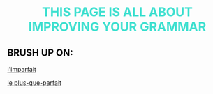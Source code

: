 <h1 align="center">
  <b style="color:turquoise;">THIS PAGE IS ALL ABOUT IMPROVING YOUR GRAMMAR</b><br>
</h1>

<h2 style="color:black;"> BRUSH UP ON:</h2> 
<a href="https://www.youtube.com/watch?time_continue=2&v=U5KXfaeJJ_4">l'imparfait</a>

<a href="https://www.youtube.com/watch?time_continue=25&v=fyXWwTE9raU">le plus-que-parfait</a>





